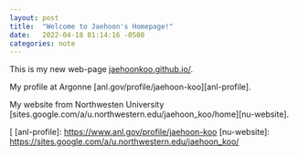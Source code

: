 ```yaml
---
layout: post
title:  "Welcome to Jaehoon's Homepage!"
date:   2022-04-18 01:14:16 -0500
categories: note
---
```


This is my new web-page [jaehoonkoo.github.io/](https://jaehoonkoo.github.io/).  

My profile at Argonne [anl.gov/profile/jaehoon-koo][anl-profile]. 

My website from Northwesten University [sites.google.com/a/u.northwestern.edu/jaehoon_koo/home][nu-website].

[
[anl-profile]: https://www.anl.gov/profile/jaehoon-koo
[nu-website]: https://sites.google.com/a/u.northwestern.edu/jaehoon_koo/
